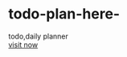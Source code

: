 # todo-plan-here-
todo,daily planner  <br>
<a href="https://plan-here-now.netlify.app">visit now</a>
